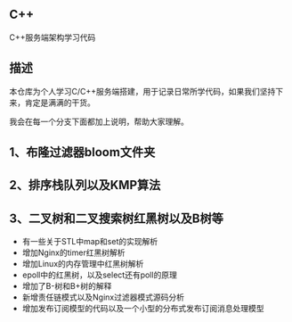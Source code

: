 ## C++
C++服务端架构学习代码

## 描述
本仓库为个人学习C/C++服务端搭建，用于记录日常所学代码，如果我们坚持下来，肯定是满满的干货。

我会在每一个分支下面都加上说明，帮助大家理解。

## 1、布隆过滤器bloom文件夹
## 2、排序栈队列以及KMP算法
## 3、二叉树和二叉搜索树红黑树以及B树等
- 有一些关于STL中map和set的实现解析
- 增加Nginx的timer红黑树解析
- 增加Linux的内存管理中红黑树解析
- epoll中的红黑树，以及select还有poll的原理
- 增加了B-树和B+树的解释
- 新增责任链模式以及Nginx过滤器模式源码分析
- 增加发布订阅模型的代码以及一个小型的分布式发布订阅消息处理模型
